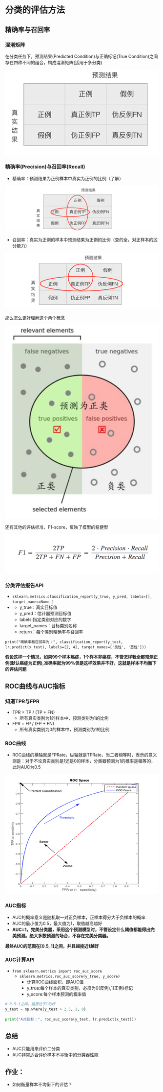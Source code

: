 # 分类的评估方法

## 精确率与召回率

### 混淆矩阵

在分类任务下，预测结果(Predicted Condition)与正确标记(True Condition)之间存在四种不同的组合，构成混淆矩阵(适用于多分类)

![混淆矩阵](./images/混淆矩阵.png)

### 精确率(Precision)与召回率(Recall)

- 精确率：预测结果为正例样本中真实为正例的比例（了解）

![精确率](./images/精确率.png)

- 召回率：真实为正例的样本中预测结果为正例的比例（查的全，对正样本的区分能力）

![召回率](./images/召回率.png)

那么怎么更好理解这个两个概念

![精确率与召回率理解](./images/精确率与召回率理解.png)

还有其他的评估标准，F1-score，反映了模型的稳健型

![F1](./images/F1.png)

###  分类评估报告API

- `sklearn.metrics.classification_report(y_true, y_pred, labels=[], target_names=None )`
- - y_true：真实目标值
  - y_pred：估计器预测目标值
  - labels:指定类别对应的数字
  - target_names：目标类别名称
  - return：每个类别精确率与召回率

`print("精确率和召回率为：", classification_report(y_test, lr.predict(x_test), labels=[2, 4], target_names=['良性', '恶性']))`

**假设这样一个情况，如果99个样本癌症，1个样本非癌症，不管怎样我全都预测正例(默认癌症为正例),准确率就为99%但是这样效果并不好，这就是样本不均衡下的评估问题**

## ROC曲线与AUC指标

### 知道TPR与FPR

- TPR = TP / (TP + FN)
  - 所有真实类别为1的样本中，预测类别为1的比例
- FPR = FP / (FP + FN)
  - 所有真实类别为0的样本中，预测类别为1的比例

### ROC曲线

- ROC曲线的横轴就是FPRate，纵轴就是TPRate，当二者相等时，表示的意义则是：对于不论真实类别是1还是0的样本，分类器预测为1的概率是相等的，此时AUC为0.5

![ROC](./images/ROC.png)

### AUC指标

- AUC的概率意义是随机取一对正负样本，正样本得分大于负样本的概率
- AUC的最小值为0.5，最大值为1，取值越高越好
- **AUC=1，完美分类器，采用这个预测模型时，不管设定什么阈值都能得出完美预测。绝大多数预测的场合，不存在完美分类器。**

**最终AUC的范围在[0.5, 1]之间，并且越接近1越好**

### AUC计算API

- `from sklearn.metrics import roc_auc_score`
  - `sklearn.metrics.roc_auc_score(y_true, y_score)`
    - 计算ROC曲线面积，即AUC值
    - y_true:每个样本的真实类别，必须为0(反例),1(正例)标记
    - y_score:每个样本预测的概率值

```python
# 0.5~1之间，越接近于1约好
y_test = np.where(y_test > 2.5, 1, 0)

print("AUC指标：", roc_auc_score(y_test, lr.predict(x_test)))
```

## 总结

- AUC只能用来评价二分类
- AUC非常适合评价样本不平衡中的分类器性能

## 作业：

- 如何衡量样本不均衡下的评估？ 